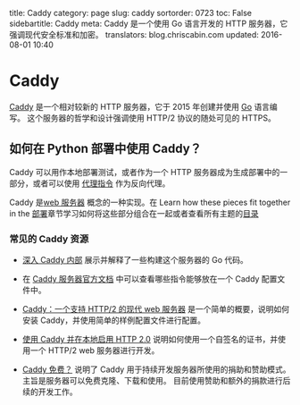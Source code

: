 title: Caddy
category: page
slug: caddy
sortorder: 0723
toc: False
sidebartitle: Caddy
meta: Caddy 是一个使用 Go 语言开发的 HTTP 服务器，它强调现代安全标准和加密。
translators: blog.chriscabin.com
updated: 2016-08-01 10:40


# Caddy
[Caddy](https://caddyserver.com/) 是一个相对较新的 HTTP 服务器，它于 2015 年创建并使用 [Go](https://golang.org/) 语言编写。
这个服务器的哲学和设计强调使用 HTTP/2 协议的随处可见的 HTTPS。


## 如何在 Python 部署中使用 Caddy？
Caddy 可以用作本地部署测试，或者作为一个 HTTP 服务器成为生成部署中的一部分，或者可以使用 [代理指令](https://caddyserver.com/docs/proxy) 作为反向代理。

<div class="well see-also">Caddy 是<a href="/web-servers.html">web 服务器</a> 概念的一种实现。在 Learn how these pieces fit together in the <a href="/deployment.html">部署</a>章节学习如何将这些部分组合在一起或者查看所有主题的<a href="/table-of-contents.html">目录</a></div>


### 常见的 Caddy 资源
* [深入 Caddy 内部](https://blog.gopheracademy.com/caddy-a-look-inside/)
展示并解释了一些构建这个服务器的 Go 代码。

* 在 [Caddy 服务器官方文档](https://caddyserver.com/docs) 中可以查看哪些指令能够放在一个 Caddy 配置文件中。

* [Caddy：一个支持 HTTP/2 的现代 web 服务器](http://engineeredweb.com/blog/2015/caddy-web-server/)
是一个简单的概要，说明如何安装 Caddy，并使用简单的样例配置文件进行配置。

* [使用 Caddy 并在本地启用 HTTP 2.0](http://tobias.is/blog/test-http2-localhost-caddy-ssl/)
说明如何使用一个自签名的证书，并使用一个 HTTP/2 web 服务器进行开发。

* [Caddy 免费？](https://caddyserver.com/blog/is-caddy-free) 
说明了 Caddy 用于持续开发服务器所使用的捐助和赞助模式。主旨是服务器可以免费克隆、下载和使用。
目前使用赞助和额外的捐款进行后续的开发工作。

